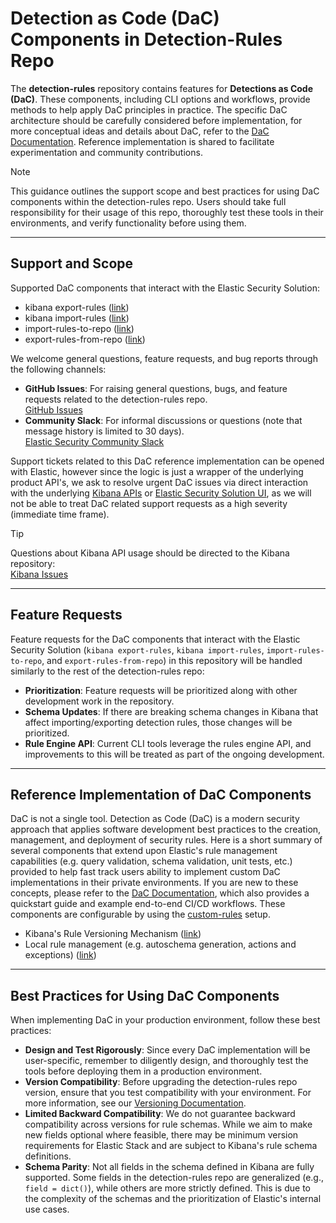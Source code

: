 # Detection as Code (DaC) Components in Detection-Rules Repo

The **detection-rules** repository contains features for **Detections as Code (DaC)**. These components, including CLI options and workflows, provide methods to help apply DaC principles in practice. The specific DaC architecture should be carefully considered before implementation, for more conceptual ideas and details about DaC, refer to the [DaC Documentation](https://dac-reference.readthedocs.io/en/latest/). Reference implementation is shared to facilitate experimentation and community contributions.

> [!NOTE]
> This guidance outlines the support scope and best practices for using DaC components within the detection-rules repo. Users should take full responsibility for their usage of this repo, thoroughly test these tools in their environments, and verify functionality before using them.

---

## Support and Scope

Supported DaC components that interact with the Elastic Security Solution:
- kibana export-rules ([link](https://github.com/elastic/detection-rules/blob/main/CLI.md#exporting-rules))
- kibana import-rules ([link](https://github.com/elastic/detection-rules/blob/main/CLI.md#using-import-rules))
- import-rules-to-repo ([link](https://github.com/elastic/detection-rules/blob/main/CLI.md#import-rules-to-repo))
- export-rules-from-repo ([link](https://github.com/elastic/detection-rules/blob/main/CLI.md#uploading-rules-to-kibana))

We welcome general questions, feature requests, and bug reports through the following channels:
- **GitHub Issues**: For raising general questions, bugs, and feature requests related to the detection-rules repo.  
  [GitHub Issues](https://github.com/elastic/detection-rules/issues)
- **Community Slack**: For informal discussions or questions (note that message history is limited to 30 days).  
  [Elastic Security Community Slack](https://elasticstack.slack.com/archives/C06TE19EP09)

Support tickets related to this DaC reference implementation can be opened with Elastic, however since the logic is just a wrapper of the underlying product API's, we ask to resolve urgent DaC issues via direct interaction with the underlying [Kibana APIs](https://www.elastic.co/docs/api/doc/kibana/v8/group/endpoint-security-detections-api) or [Elastic Security Solution UI](https://www.elastic.co/guide/en/security/current/rules-ui-management.html), as we will not be able to treat DaC related support requests as a high severity (immediate time frame).

> [!TIP]
> Questions about Kibana API usage should be directed to the Kibana repository:  
> [Kibana Issues](https://github.com/elastic/kibana/issues)

---

## Feature Requests

Feature requests for the DaC components that interact with the Elastic Security Solution (`kibana export-rules`, `kibana import-rules`, `import-rules-to-repo`, and `export-rules-from-repo`) in this repository will be handled similarly to the rest of the detection-rules repo:
- **Prioritization**: Feature requests will be prioritized along with other development work in the repository.
- **Schema Updates**: If there are breaking schema changes in Kibana that affect importing/exporting detection rules, those changes will be prioritized.
- **Rule Engine API**: Current CLI tools leverage the rules engine API, and improvements to this will be treated as part of the ongoing development.
---

## Reference Implementation of DaC Components

DaC is not a single tool. Detection as Code (DaC) is a modern security approach that applies software development best practices to the creation, management, and deployment of security rules. Here is a short summary of several components that extend upon Elastic's rule management capabilities (e.g. query validation, schema validation, unit tests, etc.) provided to help fast track users ability to implement custom DaC implementations in their private environments. If you are new to these concepts, please refer to the [DaC Documentation](https://dac-reference.readthedocs.io/en/latest/), which also provides a quickstart guide and example end-to-end CI/CD workflows.  These components are configurable by using the [custom-rules](custom-rules-management.md) setup.

- Kibana's Rule Versioning Mechanism ([link](https://dac-reference.readthedocs.io/en/latest/internals_of_the_detection_rules_repo.html#option-2-defer-to-elastic-security))
- Local rule management (e.g. autoschema generation, actions and exceptions) ([link](https://dac-reference.readthedocs.io/en/latest/internals_of_the_detection_rules_repo.html#option-1-using-the-built-in-configuration))

---

## Best Practices for Using DaC Components

When implementing DaC in your production environment, follow these best practices:

- **Design and Test Rigorously**: Since every DaC implementation will be user-specific, remember to diligently design, and thoroughly test the tools before deploying them in a production environment.
- **Version Compatibility**: Before upgrading the detection-rules repo version, ensure that you test compatibility with your environment. For more information, see our [Versioning Documentation](https://github.com/elastic/ia-trade-team/issues/471%23issuecomment-2423259800).
- **Limited Backward Compatibility**: We do not guarantee backward compatibility across versions for rule schemas. While we aim to make new fields optional where feasible, there may be minimum version requirements for Elastic Stack and are subject to Kibana's rule schema definitions.
- **Schema Parity**: Not all fields in the schema defined in Kibana are fully supported. Some fields in the detection-rules repo are generalized (e.g., `field = dict()`), while others are more strictly defined. This is due to the complexity of the schemas and the prioritization of Elastic's internal use cases.


